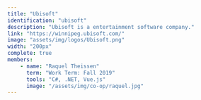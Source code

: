 ```yaml
---
title: "Ubisoft"
identification: "ubisoft"
description: "Ubisoft is a entertainment software company."
link: "https://winnipeg.ubisoft.com/"
image: "assets/img/logos/Ubisoft.png"
width: "200px"
complete: true
members:
    - name: "Raquel Theissen"
      term: "Work Term: Fall 2019"
      tools: "C#, .NET, Vue.js"
      image: "/assets/img/co-op/raquel.jpg"
---
```

